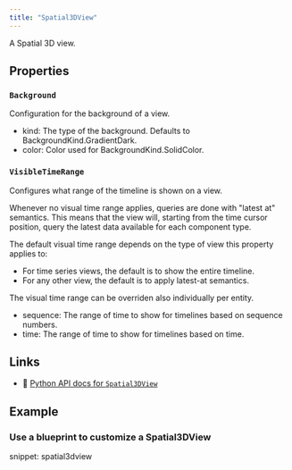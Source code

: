```yaml
---
title: "Spatial3DView"
---
```


A Spatial 3D view.

## Properties

### `Background`
Configuration for the background of a view.

* kind: The type of the background. Defaults to BackgroundKind.GradientDark.
* color: Color used for BackgroundKind.SolidColor.
### `VisibleTimeRange`
Configures what range of the timeline is shown on a view.

Whenever no visual time range applies, queries are done with "latest at" semantics.
This means that the view will, starting from the time cursor position,
query the latest data available for each component type.

The default visual time range depends on the type of view this property applies to:
- For time series views, the default is to show the entire timeline.
- For any other view, the default is to apply latest-at semantics.

The visual time range can be overriden also individually per entity.

* sequence: The range of time to show for timelines based on sequence numbers.
* time: The range of time to show for timelines based on time.

## Links
 * 🐍 [Python API docs for `Spatial3DView`](https://ref.rerun.io/docs/python/stable/common/blueprint_views#rerun.blueprint.views.Spatial3DView)

## Example

### Use a blueprint to customize a Spatial3DView

snippet: spatial3dview

